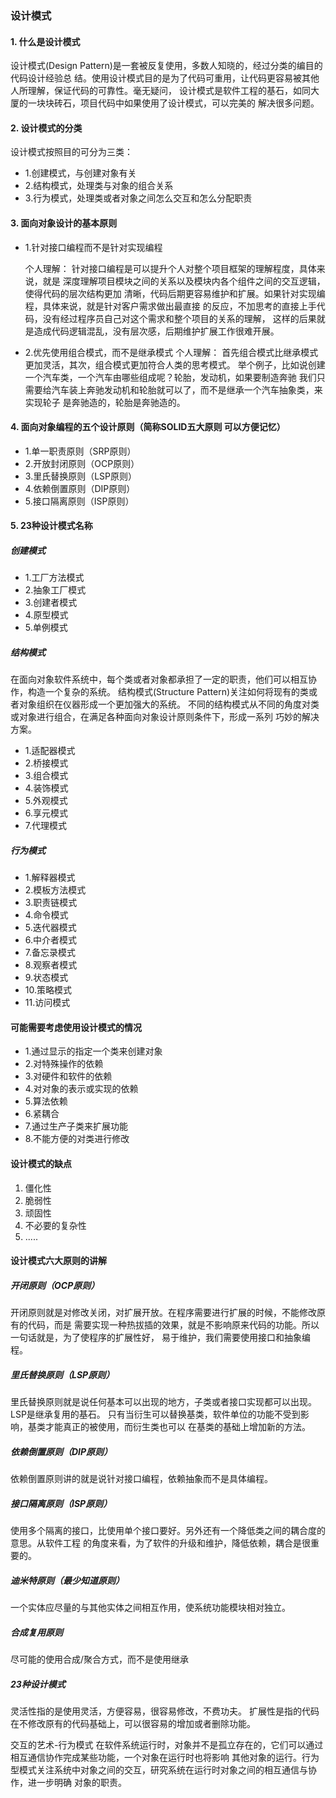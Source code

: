 ### 设计模式
#### 1. 什么是设计模式
设计模式(Design Pattern)是一套被反复使用，多数人知晓的，经过分类的编目的代码设计经验总
结。使用设计模式目的是为了代码可重用，让代码更容易被其他人所理解，保证代码的可靠性。毫无疑问，
设计模式是软件工程的基石，如同大厦的一块块砖石，项目代码中如果使用了设计模式，可以完美的
解决很多问题。

#### 2. 设计模式的分类
设计模式按照目的可分为三类：
- 1.创建模式，与创建对象有关
- 2.结构模式，处理类与对象的组合关系
- 3.行为模式，处理类或者对象之间怎么交互和怎么分配职责

#### 3. 面向对象设计的基本原则
- 1.针对接口编程而不是针对实现编程
  
  个人理解：
  针对接口编程是可以提升个人对整个项目框架的理解程度，具体来说，就是
  深度理解项目模块之间的关系以及模块内各个组件之间的交互逻辑，使得代码的层次结构更加
  清晰，代码后期更容易维护和扩展。如果针对实现编程，具体来说，就是针对客户需求做出最直接
  的反应，不加思考的直接上手代码，没有经过程序员自己对这个需求和整个项目的关系的理解，
  这样的后果就是造成代码逻辑混乱，没有层次感，后期维护扩展工作很难开展。
  
- 2.优先使用组合模式，而不是继承模式
  个人理解：
  首先组合模式比继承模式更加灵活，其次，组合模式更加符合人类的思考模式。
  举个例子，比如说创建一个汽车类，一个汽车由哪些组成呢？轮胎，发动机，如果要制造奔驰
  我们只需要给汽车装上奔驰发动机和轮胎就可以了，而不是继承一个汽车抽象类，来实现轮子
  是奔驰造的，轮胎是奔驰造的。      

#### 4. 面向对象编程的五个设计原则（简称SOLID五大原则 可以方便记忆）
- 1.单一职责原则（SRP原则）
- 2.开放封闭原则（OCP原则）
- 3.里氏替换原则（LSP原则）
- 4.依赖倒置原则（DIP原则）
- 5.接口隔离原则（ISP原则）

#### 5. 23种设计模式名称

##### 创建模式
- 1.工厂方法模式
- 2.抽象工厂模式
- 3.创建者模式
- 4.原型模式
- 5.单例模式

##### 结构模式

在面向对象软件系统中，每个类或者对象都承担了一定的职责，他们可以相互协作，构造一个复杂的系统。
结构模式(Structure Pattern)关注如何将现有的类或者对象组织在仪器形成一个更加强大的系统。
不同的结构模式从不同的角度对类或对象进行组合，在满足各种面向对象设计原则条件下，形成一系列
巧妙的解决方案。

- 1.适配器模式
- 2.桥接模式
- 3.组合模式
- 4.装饰模式
- 5.外观模式
- 6.享元模式
- 7.代理模式

##### 行为模式
- 1.解释器模式
- 2.模板方法模式
- 3.职责链模式
- 4.命令模式
- 5.迭代器模式
- 6.中介者模式
- 7.备忘录模式
- 8.观察者模式
- 9.状态模式
- 10.策略模式
- 11.访问模式

#### 可能需要考虑使用设计模式的情况
- 1.通过显示的指定一个类来创建对象
- 2.对特殊操作的依赖
- 3.对硬件和软件的依赖
- 4.对对象的表示或实现的依赖
- 5.算法依赖
- 6.紧耦合
- 7.通过生产子类来扩展功能
- 8.不能方便的对类进行修改

#### 设计模式的缺点
1. 僵化性
2. 脆弱性
3. 顽固性
4. 不必要的复杂性
5. .....

#### 设计模式六大原则的讲解
##### 开闭原则（OCP原则）
开闭原则就是对修改关闭，对扩展开放。在程序需要进行扩展的时候，不能修改原有的代码，而是
需要实现一种热拔插的效果，就是不影响原来代码的功能。所以一句话就是，为了使程序的扩展性好，
易于维护，我们需要使用接口和抽象编程。

##### 里氏替换原则（LSP原则）
里氏替换原则就是说任何基本可以出现的地方，子类或者接口实现都可以出现。LSP是继承复用的基石。
只有当衍生可以替换基类，软件单位的功能不受到影响，基类才能真正的被使用，而衍生类也可以
在基类的基础上增加新的方法。

##### 依赖倒置原则（DIP原则）
依赖倒置原则讲的就是说针对接口编程，依赖抽象而不是具体编程。

##### 接口隔离原则（ISP原则）
使用多个隔离的接口，比使用单个接口要好。另外还有一个降低类之间的耦合度的意思。从软件工程
的角度来看，为了软件的升级和维护，降低依赖，耦合是很重要的。

##### 迪米特原则（最少知道原则）
一个实体应尽量的与其他实体之间相互作用，使系统功能模块相对独立。

##### 合成复用原则
尽可能的使用合成/聚合方式，而不是使用继承

##### 23种设计模式

灵活性指的是使用灵活，方便容易，很容易修改，不费功夫。
扩展性是指的代码在不修改原有的代码基础上，可以很容易的增加或者删除功能。

交互的艺术-行为模式
在软件系统运行时，对象并不是孤立存在的，它们可以通过相互通信协作完成某些功能，一个对象在运行时也将影响
其他对象的运行。行为型模式关注系统中对象之间的交互，研究系统在运行时对象之间的相互通信与协作，进一步明确
对象的职责。